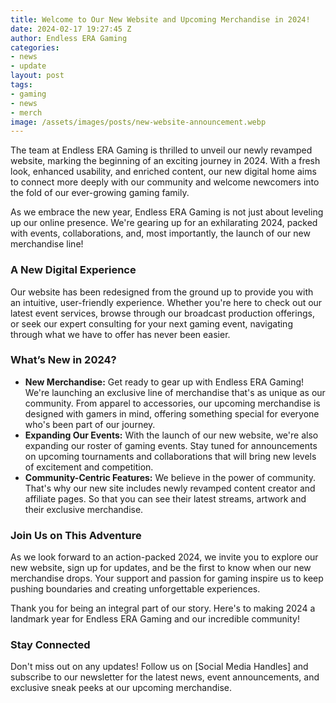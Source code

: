 ```yaml
---
title: Welcome to Our New Website and Upcoming Merchandise in 2024!
date: 2024-02-17 19:27:45 Z
author: Endless ERA Gaming
categories:
- news
- update
layout: post
tags:
- gaming
- news
- merch
image: /assets/images/posts/new-website-announcement.webp
---
```


The team at Endless ERA Gaming is thrilled to unveil our newly revamped website, marking the beginning of an exciting journey in 2024. With a fresh look, enhanced usability, and enriched content, our new digital home aims to connect more deeply with our community and welcome newcomers into the fold of our ever-growing gaming family.

As we embrace the new year, Endless ERA Gaming is not just about leveling up our online presence. We're gearing up for an exhilarating 2024, packed with events, collaborations, and, most importantly, the launch of our new merchandise line!

### A New Digital Experience

Our website has been redesigned from the ground up to provide you with an intuitive, user-friendly experience. Whether you're here to check out our latest event services, browse through our broadcast production offerings, or seek our expert consulting for your next gaming event, navigating through what we have to offer has never been easier.

### What’s New in 2024?

- **New Merchandise:** Get ready to gear up with Endless ERA Gaming! We're launching an exclusive line of merchandise that's as unique as our community. From apparel to accessories, our upcoming merchandise is designed with gamers in mind, offering something special for everyone who's been part of our journey.
- **Expanding Our Events:** With the launch of our new website, we're also expanding our roster of gaming events. Stay tuned for announcements on upcoming tournaments and collaborations that will bring new levels of excitement and competition.
- **Community-Centric Features:** We believe in the power of community. That's why our new site includes newly revamped content creator and affiliate pages. So that you can see their latest streams, artwork and their exclusive merchandise.

### Join Us on This Adventure

As we look forward to an action-packed 2024, we invite you to explore our new website, sign up for updates, and be the first to know when our new merchandise drops. Your support and passion for gaming inspire us to keep pushing boundaries and creating unforgettable experiences.

Thank you for being an integral part of our story. Here's to making 2024 a landmark year for Endless ERA Gaming and our incredible community!

### Stay Connected

Don't miss out on any updates! Follow us on [Social Media Handles] and subscribe to our newsletter for the latest news, event announcements, and exclusive sneak peeks at our upcoming merchandise.
